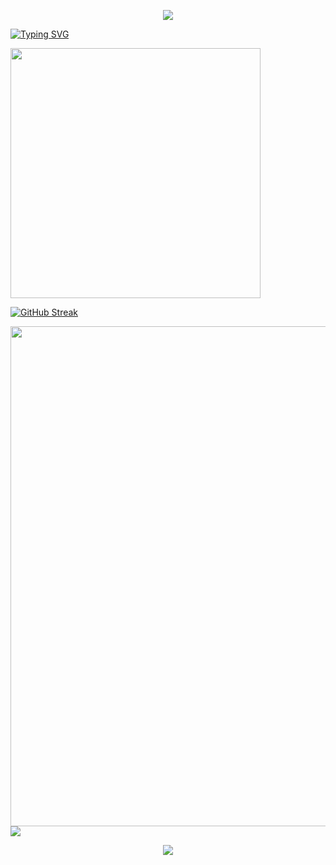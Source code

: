

<!--
### Hi there 👋

**Nahida-aa/Nahida-aa** is a ✨ _special_ ✨ repository because its `README.md` (this file) appears on your GitHub profile.

Here are some ideas to get you started:

- 🔭 I’m currently working on ...
- 🌱 I’m currently learning ...
- 👯 I’m looking to collaborate on ...
- 🤔 I’m looking for help with ...
- 💬 Ask me about ...
- 📫 How to reach me: ...
- 😄 Pronouns: ...
- ⚡ Fun fact: ...
-->

<!--
https://gitcode.com/kyechan99/capsule-render/overview?utm_source=csdn_github_accelerator&isLogin=1
-->
<p align="center">
<img src="https://capsule-render.vercel.app/api?type=waving&color=timeGradient&height=300&&section=header&text={TITLE}&fontSize=90&fontAlign=50&fontAlignY=30&desc={SUB_TITLE}&descAlign=50&descSize=30&descAlignY=60&animation=twinkling" />
</p>

<!--
https://gitcode.com/DenverCoder1/readme-typing-svg/overview?utm_source=csdn_github_accelerator&isLogin=1
-->
<a href="https://git.io/typing-svg"><img src="https://readme-typing-svg.demolab.com?font=Fira+Code&pause=1000&color=8923D4A7&random=false&width=435&lines=welcome+to+my+github+profile+page!" alt="Typing SVG" /></a>

<!--
https://gitcode.com/anuraghazra/github-readme-stats/overview?utm_source=csdn_github_accelerator&isLogin=1
-->
<img align="center" width="400" src="https://github-readme-stats.vercel.app/api?username=Nahida-aa&theme=transparent&include_all_commits=true&show_icons=true&hide_border=true" />

<!--
https://gitcode.com/DenverCoder1/github-readme-streak-stats/overview?utm_source=csdn_github_accelerator&isLogin=1
-->
<a href="https://git.io/streak-stats"><img src="https://streak-stats.demolab.com?user=Nahida-aa&theme=ambient-gradient&hide_border=true" alt="GitHub Streak" /></a>

<!--
https://gitcode.com/Ashutosh00710/github-readme-activity-graph/overview?utm_source=csdn_github_accelerator&isLogin=1
-->
<img width="800" src="https://github-readme-activity-graph.vercel.app/graph?username=Nahida-aa&theme=github-compact&hide_border=true&area=true" />

<!-- WakaTime -->
<img align="center" src="https://github-readme-stats.vercel.app/api/wakatime?username=Nahida_aa&theme=transparent&hide_border=true&layout=compact&langs_count=22" />

<p align="center">
<img src="https://capsule-render.vercel.app/api?type=waving&color=timeGradient&height=300&&section=footer&text={TITLE}&fontSize=90&fontAlign=50&fontAlignY=70&desc={SUB_TITLE}&descAlign=50&descSize=30&descAlignY=40&animation=twinkling" />
</p>
